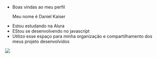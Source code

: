    * Boas vindas ao meu perfil 

      Meu nome é Daniel Kaiser 

 - Estou estudando na Alura
 - EStou se desenvolvendo no javascript
 - Utilizo esse espaço para minha organização  e compartilhamento dos meus projeto desenvolvidos

![](https://media1.tenor.com/m/I9ZKdi0J3twAAAAd/doo-doo-doo.gif)

